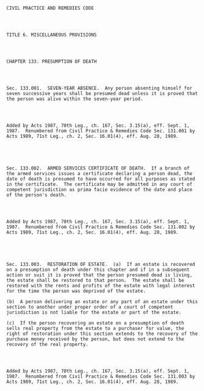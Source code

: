﻿
    
    
    	
    					
    
    
    CIVIL PRACTICE AND REMEDIES CODE
    
      
    
    
    TITLE 6. MISCELLANEOUS PROVISIONS
    
      
    
    
    CHAPTER 133. PRESUMPTION OF DEATH
    
      
    
    
    Sec. 133.001.  SEVEN-YEAR ABSENCE.  Any person absenting himself for seven successive years shall be presumed dead unless it is proved that the person was alive within the seven-year period.
    
    
    
    
    Added by Acts 1987, 70th Leg., ch. 167, Sec. 3.15(a), eff. Sept. 1, 1987.  Renumbered from Civil Practice & Remedies Code Sec. 131.001 by Acts 1989, 71st Leg., ch. 2, Sec. 16.01(4), eff. Aug. 28, 1989.
    
    
    
    
    
    Sec. 133.002.  ARMED SERVICES CERTIFICATE OF DEATH.  If a branch of the armed services issues a certificate declaring a person dead, the date of death is presumed to have occurred for all purposes as stated in the certificate.  The certificate may be admitted in any court of competent jurisdiction as prima facie evidence of the date and place of the person's death.
    
    
    
    
    Added by Acts 1987, 70th Leg., ch. 167, Sec. 3.15(a), eff. Sept. 1, 1987.  Renumbered from Civil Practice & Remedies Code Sec. 131.002 by Acts 1989, 71st Leg., ch. 2, Sec. 16.01(4), eff. Aug. 28, 1989.
    
    
    
    
    
    Sec. 133.003.  RESTORATION OF ESTATE.  (a)  If an estate is recovered on a presumption of death under this chapter and if in a subsequent action or suit it is proved that the person presumed dead is living, the estate shall be restored to that person.  The estate shall be restored with the rents and profits of the estate with legal interest for the time the person was deprived of the estate.
    
    (b)  A person delivering an estate or any part of an estate under this section to another under proper order of a court of competent jurisdiction is not liable for the estate or part of the estate.
    
    (c)  If the person recovering an estate on a presumption of death sells real property from the estate to a purchaser for value, the right of restoration under this section extends to the recovery of the purchase money received by the person, but does not extend to the recovery of the real property.
    
    
    
    
    Added by Acts 1987, 70th Leg., ch. 167, Sec. 3.15(a), eff. Sept. 1, 1987.  Renumbered from Civil Practice & Remedies Code Sec. 131.003 by Acts 1989, 71st Leg., ch. 2, Sec. 16.01(4), eff. Aug. 28, 1989.
    
    
    
    
    				
